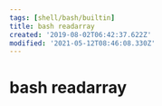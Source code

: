 ```yaml
---
tags: [shell/bash/builtin]
title: bash readarray
created: '2019-08-02T06:42:37.622Z'
modified: '2021-05-12T08:46:08.330Z'
---
```


# bash readarray
